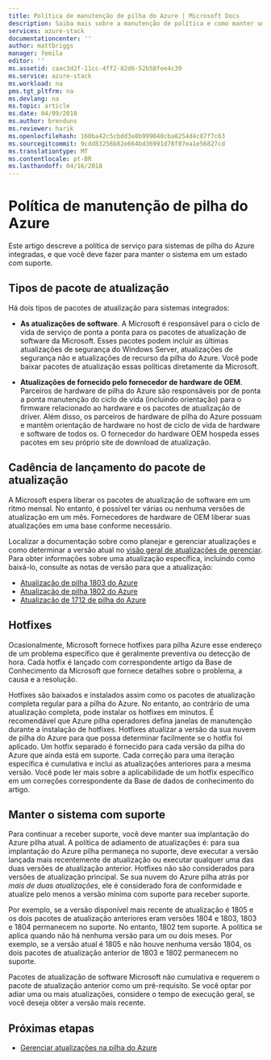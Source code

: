 ```yaml
---
title: Política de manutenção de pilha do Azure | Microsoft Docs
description: Saiba mais sobre a manutenção de política e como manter um sistema integrado em um estado com suporte a pilha do Azure.
services: azure-stack
documentationcenter: ''
author: mattbriggs
manager: femila
editor: ''
ms.assetid: caac3d2f-11cc-4ff2-82d6-52b58fee4c39
ms.service: azure-stack
ms.workload: na
pms.tgt_pltfrm: na
ms.devlang: na
ms.topic: article
ms.date: 04/09/2018
ms.author: brenduns
ms.reviewer: harik
ms.openlocfilehash: 160ba42c5cbdd3e8b999040cba8254d4c87f7c63
ms.sourcegitcommit: 9cdd83256b82e664bd36991d78f87ea1e56827cd
ms.translationtype: MT
ms.contentlocale: pt-BR
ms.lasthandoff: 04/16/2018
---
```

# <a name="azure-stack-servicing-policy"></a>Política de manutenção de pilha do Azure
Este artigo descreve a política de serviço para sistemas de pilha do Azure integradas, e que você deve fazer para manter o sistema em um estado com suporte. 

## <a name="update-package-types"></a>Tipos de pacote de atualização

Há dois tipos de pacotes de atualização para sistemas integrados: 

- **As atualizações de software**. A Microsoft é responsável para o ciclo de vida de serviço de ponta a ponta para os pacotes de atualização de software da Microsoft. Esses pacotes podem incluir as últimas atualizações de segurança do Windows Server, atualizações de segurança não e atualizações de recurso da pilha do Azure. Você pode baixar pacotes de atualização essas políticas diretamente da Microsoft.

- **Atualizações de fornecido pelo fornecedor de hardware de OEM**. Parceiros de hardware de pilha do Azure são responsáveis por de ponta a ponta manutenção do ciclo de vida (incluindo orientação) para o firmware relacionado ao hardware e os pacotes de atualização de driver. Além disso, os parceiros de hardware de pilha do Azure possuam e mantêm orientação de hardware no host de ciclo de vida de hardware e software de todos os. O fornecedor do hardware OEM hospeda esses pacotes em seu próprio site de download de atualização.


## <a name="update-package-release-cadence"></a>Cadência de lançamento do pacote de atualização
A Microsoft espera liberar os pacotes de atualização de software em um ritmo mensal. No entanto, é possível ter várias ou nenhuma versões de atualização em um mês. Fornecedores de hardware de OEM liberar suas atualizações em uma base conforme necessário. 

Localizar a documentação sobre como planejar e gerenciar atualizações e como determinar a versão atual no [visão geral de atualizações de gerenciar](azure-stack-updates.md). Para obter informações sobre uma atualização específica, incluindo como baixá-lo, consulte as notas de versão para que a atualização: 
- [Atualização de pilha 1803 do Azure](azure-stack-update-1803.md)
- [Atualização de pilha 1802 do Azure](azure-stack-update-1802.md)
- [Atualização de 1712 de pilha do Azure](azure-stack-update-1712.md)



## <a name="hotfixes"></a>Hotfixes
Ocasionalmente, Microsoft fornece hotfixes para pilha Azure esse endereço de um problema específico que é geralmente preventiva ou detecção de hora.  Cada hotfix é lançado com correspondente artigo da Base de Conhecimento da Microsoft que fornece detalhes sobre o problema, a causa e a resolução. 

Hotfixes são baixados e instalados assim como os pacotes de atualização completa regular para a pilha do Azure. No entanto, ao contrário de uma atualização completa, pode instalar os hotfixes em minutos. É recomendável que Azure pilha operadores defina janelas de manutenção durante a instalação de hotfixes. Hotfixes atualizar a versão da sua nuvem de pilha do Azure para que possa determinar facilmente se o hotfix foi aplicado. Um hotfix separado é fornecido para cada versão da pilha do Azure que ainda está em suporte. Cada correção para uma iteração específica é cumulativa e inclui as atualizações anteriores para a mesma versão. Você pode ler mais sobre a aplicabilidade de um hotfix específico em um correções correspondente da Base de dados de conhecimento do artigo.  


## <a name="keep-your-system-under-support"></a>Manter o sistema com suporte
Para continuar a receber suporte, você deve manter sua implantação do Azure pilha atual. A política de adiamento de atualizações é: para sua implantação do Azure pilha permaneça no suporte, deve executar a versão lançada mais recentemente de atualização ou executar qualquer uma das duas versões de atualização anterior. Hotfixes não são considerados para versões de atualização principal. Se sua nuvem do Azure pilha atrás por *mais de duas atualizações*, ele é considerado fora de conformidade e atualize pelo menos a versão mínima com suporte para receber suporte. 

Por exemplo, se a versão disponível mais recente de atualização é 1805 e os dois pacotes de atualização anteriores eram versões 1804 e 1803, 1803 e 1804 permanecem no suporte. No entanto, 1802 tem suporte. A política se aplica quando não há nenhuma versão para um ou dois meses. Por exemplo, se a versão atual é 1805 e não houve nenhuma versão 1804, os dois pacotes de atualização anterior de 1803 e 1802 permanecem no suporte.

Pacotes de atualização de software Microsoft não cumulativa e requerem o pacote de atualização anterior como um pré-requisito. Se você optar por adiar uma ou mais atualizações, considere o tempo de execução geral, se você deseja obter a versão mais recente. 


## <a name="next-steps"></a>Próximas etapas

- [Gerenciar atualizações na pilha do Azure](azure-stack-updates.md)


